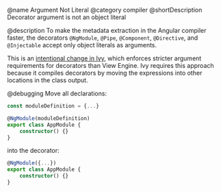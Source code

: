 @name Argument Not Literal
@category compiler
@shortDescription Decorator argument is not an object literal

@description
To make the metadata extraction in the Angular compiler faster, the decorators `@NgModule`, `@Pipe`, `@Component`, `@Directive`, and `@Injectable` accept only object literals as arguments.

This is an [intentional change in Ivy](https://github.com/angular/angular/issues/30840#issuecomment-498869540), which enforces stricter argument requirements for decorators than View Engine. Ivy requires this approach because it compiles decorators by moving the expressions into other locations in the class output.

@debugging
Move all declarations:

```typescript
const moduleDefinition = {...}

@NgModule(moduleDefinition)
export class AppModule {
    constructor() {}
}
```

into the decorator:

```typescript
@NgModule({...})
export class AppModule {
    constructor() {}
}
```
